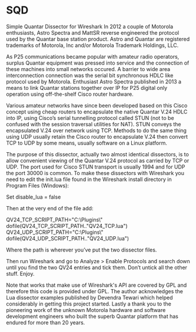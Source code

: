 # SQD
Simple Quantar Dissector for Wireshark
In 2012 a couple of Motorola enthusiasts, Astro Spectra and MattSR reverse engineered the protocol used by the Quantar base station product.  Astro and Quantar are registered trademarks of Motorola, Inc and/or Motorola Trademark Holdings, LLC.

As P25 communications became popular with amateur radio operators, surplus Quantar equipment was pressed into service and the connection of these machines into small networks occured.  A barrier to wide area interconnection connection was the serial bit synchronous HDLC like protocol used by Motorola.  Enthusiast Astro Spectra published in 2013 a means to link Quantar stations together over IP for P25 digital only operation using off-the-shelf Cisco router hardware. 

Various amateur networks have since been developed based on this Cisco concept using cheap routers to encapsulate the native Quantar V.24 HDLC into IP, using Cisco’s serial tunnelling protocol called STUN (not to be confused with the session traversal utilities for NAT).  STUN conveys the encapsulated V.24 over network using TCP.  Methods to do the same thing using UDP usually retain the Cisco router to encapsulate V.24 then convert TCP to UDP by some means, usually software on a Linux platform.

The purpose of this dissector, actually two almost identical dissectors, is to allow convenient viewing of the Quantar V.24 protocol as carried by TCP or UDP.  The port used for Cisco STUN transport is usually 1994 and for UDP the port 30000 is common.
To make these dissectors with Wireshark you need to edit the init.lua file found in the Wireshark install directory in Program Files (Windows):

  Set disable_lua = false 
  
Then at the very end of the file add:

  QV24_TCP_SCRIPT_PATH="C:\\Plugins\\"
  dofile(QV24_TCP_SCRIPT_PATH.."QV24_TCP.lua")
  QV24_UDP_SCRIPT_PATH="C:\\Plugins\\"
  dofile(QV24_UDP_SCRIPT_PATH.."QV24_UDP.lua")
  
Where the path is wherever you’ve put the two dissector files.

Then run Wireshark and go to Analyze > Enable Protocols and search down until you find the two QV24 entries and tick them.  Don’t untick all the other stuff. Enjoy.

Note that works that make use of Wireshark's API are covered by GPL and therefore this code is provided under GPL.
The author acknowledges the Lua dissector examples published by Devendra Tewari which helped considerably in getting this project started.  Lastly a thank you to the pioneering work of the unknown Motorola hardware and software development engineers who built the superb Quantar platform that has endured for more than 20 years.

